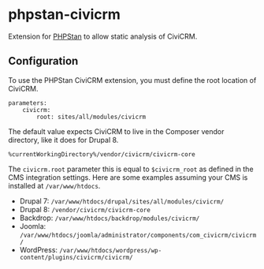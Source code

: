 # phpstan-civicrm

Extension for [PHPStan](https://phpstan.org) to allow static analysis of CiviCRM.

## Configuration

To use the PHPStan CiviCRM extension, you must define the root location of CiviCRM.

```
parameters:
    civicrm:
        root: sites/all/modules/civicrm
```

The default value expects CiviCRM to live in the Composer vendor directory, like it does for Drupal 8.

```
%currentWorkingDirectory%/vendor/civicrm/civicrm-core
```

The `civicrm.root` parameter this is equal to `$civicrm_root` as defined in the CMS integration settings. Here are some examples assuming your CMS is installed at `/var/www/htdocs`.

* Drupal 7: `/var/www/htdocs/drupal/sites/all/modules/civicrm/`
* Drupal 8: `/vendor/civicrm/civicrm-core`
* Backdrop: `/var/www/htdocs/backdrop/modules/civicrm/`
* Joomla: `/var/www/htdocs/joomla/administrator/components/com_civicrm/civicrm/`
* WordPress: `/var/www/htdocs/wordpress/wp-content/plugins/civicrm/civicrm/`
